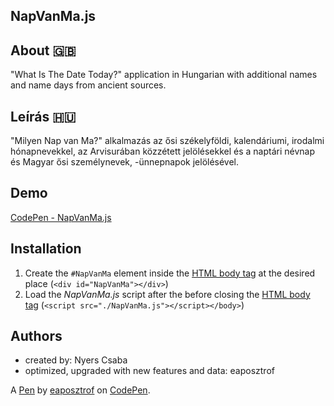 NapVanMa.js
-----------
## About 🇬🇧
"What Is The Date Today?" application in Hungarian with additional names and name days from ancient sources.
## Leírás 🇭🇺
"Milyen Nap van Ma?" alkalmazás az ősi székelyföldi, kalendáriumi, irodalmi hónapnevekkel, az Arvisurában közzétett jelölésekkel és a naptári névnap és Magyar ősi személynevek, -ünnepnapok jelölésével.
## Demo
[CodePen - NapVanMa.js](https://codepen.io/eaposztrof/full/RwKzOzO)
## Installation
1. Create the `#NapVanMa` element inside the [HTML body tag](https://www.w3schools.com/tags/tag_body.asp) at the desired place (`<div id="NapVanMa"></div>`)
2. Load the *NapVanMa.js* script after the before closing the [HTML body tag](https://www.w3schools.com/tags/tag_body.asp) (`<script src="./NapVanMa.js"></script></body>`)
## Authors
- created by: Nyers Csaba
- optimized, upgraded with new features and data: eaposztrof

A [Pen](https://codepen.io/eaposztrof/pen/RwKzOzO) by [eaposztrof](https://codepen.io/eaposztrof) on [CodePen](https://codepen.io).
